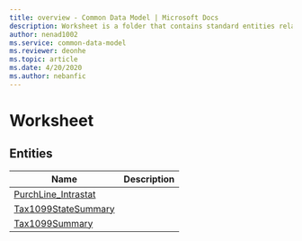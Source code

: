 ```yaml
---
title: overview - Common Data Model | Microsoft Docs
description: Worksheet is a folder that contains standard entities related to the Common Data Model.
author: nenad1002
ms.service: common-data-model
ms.reviewer: deonhe
ms.topic: article
ms.date: 4/20/2020
ms.author: nebanfic
---
```


# Worksheet


## Entities

|Name|Description|
|---|---|
|[PurchLine_Intrastat](PurchLine_Intrastat.md)||
|[Tax1099StateSummary](Tax1099StateSummary.md)||
|[Tax1099Summary](Tax1099Summary.md)||
